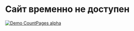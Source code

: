 # Сайт временно не доступен  
[![Demo CountPages alpha](https://media.discordapp.net/attachments/679421111670407169/819624177748934727/76cI_1.gif)](https://i.giphy.com/media/5n7VafQgpvmpdRskMp/giphy.mp4)
